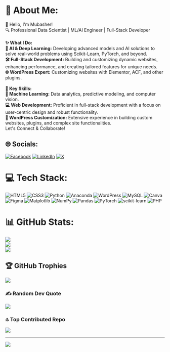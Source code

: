 # 💫 About Me:
👋 Hello, I'm Mubasher!<br>🔍 Professional Data Scientist | ML/AI Engineer | Full-Stack Developer<br><br>**✨ What I Do:** <br> **🚀 AI & Deep Learning:** Developing advanced models and AI solutions to solve real-world problems using Scikit-Learn, PyTorch, and beyond.<br> **🛠️ Full-Stack Development:** Building and customizing dynamic websites, enhancing performance, and creating tailored features for unique needs.<br> **🌐 WordPress Expert:** Customizing websites with Elementor, ACF, and other plugins.<br><br>**🔧 Key Skills:** <br> **🧠 Machine Learning:** Data analytics, predictive modeling, and computer vision.<br> **💻 Web Development:** Proficient in full-stack development with a focus on user-centric design and robust functionality.<br> **🎨 WordPress Customization:** Extensive experience in building custom websites, plugins, and complex site functionalities.<br>Let's Connect & Collaborate!


## 🌐 Socials:
[![Facebook](https://img.shields.io/badge/Facebook-%231877F2.svg?logo=Facebook&logoColor=white)](https://facebook.com/Mubasher.py) [![LinkedIn](https://img.shields.io/badge/LinkedIn-%230077B5.svg?logo=linkedin&logoColor=white)](https://linkedin.com/in/mubasherrehman) [![X](https://img.shields.io/badge/X-black.svg?logo=X&logoColor=white)](https://x.com/MubasherDevs) 

# 💻 Tech Stack:
![HTML5](https://img.shields.io/badge/html5-%23E34F26.svg?style=for-the-badge&logo=html5&logoColor=white) ![CSS3](https://img.shields.io/badge/css3-%231572B6.svg?style=for-the-badge&logo=css3&logoColor=white) ![Python](https://img.shields.io/badge/python-3670A0?style=for-the-badge&logo=python&logoColor=ffdd54) ![Anaconda](https://img.shields.io/badge/Anaconda-%2344A833.svg?style=for-the-badge&logo=anaconda&logoColor=white) ![WordPress](https://img.shields.io/badge/WordPress-%23117AC9.svg?style=for-the-badge&logo=WordPress&logoColor=white) ![MySQL](https://img.shields.io/badge/mysql-4479A1.svg?style=for-the-badge&logo=mysql&logoColor=white) ![Canva](https://img.shields.io/badge/Canva-%2300C4CC.svg?style=for-the-badge&logo=Canva&logoColor=white) ![Figma](https://img.shields.io/badge/figma-%23F24E1E.svg?style=for-the-badge&logo=figma&logoColor=white) ![Matplotlib](https://img.shields.io/badge/Matplotlib-%23ffffff.svg?style=for-the-badge&logo=Matplotlib&logoColor=black) ![NumPy](https://img.shields.io/badge/numpy-%23013243.svg?style=for-the-badge&logo=numpy&logoColor=white) ![Pandas](https://img.shields.io/badge/pandas-%23150458.svg?style=for-the-badge&logo=pandas&logoColor=white) ![PyTorch](https://img.shields.io/badge/PyTorch-%23EE4C2C.svg?style=for-the-badge&logo=PyTorch&logoColor=white) ![scikit-learn](https://img.shields.io/badge/scikit--learn-%23F7931E.svg?style=for-the-badge&logo=scikit-learn&logoColor=white) ![PHP](https://img.shields.io/badge/php-%23777BB4.svg?style=for-the-badge&logo=php&logoColor=white)
# 📊 GitHub Stats:
![](https://github-readme-stats.vercel.app/api?username=mubasherrehman&theme=merko&hide_border=false&include_all_commits=true&count_private=true)<br/>
![](https://github-readme-streak-stats.herokuapp.com/?user=mubasherrehman&theme=merko&hide_border=false)<br/>
![](https://github-readme-stats.vercel.app/api/top-langs/?username=mubasherrehman&theme=merko&hide_border=false&include_all_commits=true&count_private=true&layout=compact)

## 🏆 GitHub Trophies
![](https://github-profile-trophy.vercel.app/?username=mubasherrehman&theme=default&no-frame=false&no-bg=false&margin-w=4)

### ✍️ Random Dev Quote
![](https://quotes-github-readme.vercel.app/api?type=horizontal&theme=merko)

### 🔝 Top Contributed Repo
![](https://github-contributor-stats.vercel.app/api?username=mubasherrehman&limit=5&theme=dark&combine_all_yearly_contributions=true)

---
[![](https://visitcount.itsvg.in/api?id=mubasherrehman&icon=1&color=13)](https://visitcount.itsvg.in)

<!-- Proudly created with GPRM ( https://gprm.itsvg.in ) -->
